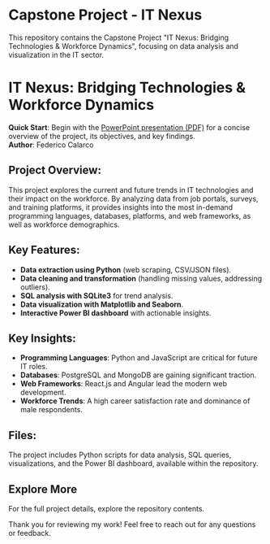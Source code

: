 # Capstone Project - IT Nexus 
This repository contains the Capstone Project "IT Nexus: Bridging Technologies &amp; Workforce Dynamics", focusing on data analysis and visualization in the IT sector.

# IT Nexus: Bridging Technologies & Workforce Dynamics
**Quick Start**: Begin with the [PowerPoint presentation (PDF)](./FedericoCalarco_IT_Nexus_Report(PowerPoint).pdf) for a concise overview of the project, its objectives, and key findings.  
**Author**: Federico Calarco

## Project Overview:
This project explores the current and future trends in IT technologies and their impact on the workforce. By analyzing data from job portals, surveys, and training platforms, it provides insights into the most in-demand programming languages, databases, platforms, and web frameworks, as well as workforce demographics.

## Key Features:
- **Data extraction using Python** (web scraping, CSV/JSON files).
- **Data cleaning and transformation** (handling missing values, addressing outliers).
- **SQL analysis with SQLite3** for trend analysis.
- **Data visualization with Matplotlib and Seaborn**.
- **Interactive Power BI dashboard** with actionable insights.

## Key Insights:
- **Programming Languages**: Python and JavaScript are critical for future IT roles.
- **Databases**: PostgreSQL and MongoDB are gaining significant traction.
- **Web Frameworks**: React.js and Angular lead the modern web development.
- **Workforce Trends**: A high career satisfaction rate and dominance of male respondents.

## Files:
The project includes Python scripts for data analysis, SQL queries, visualizations, and the Power BI dashboard, available within the repository.
 
## **Explore More**  
For the full project details, explore the repository contents.  

Thank you for reviewing my work! Feel free to reach out for any questions or feedback.  
